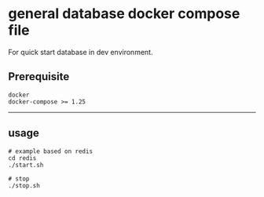 # general database docker compose file

For quick start database in dev environment.

## Prerequisite

```shell
docker
docker-compose >= 1.25
```



---

## usage

```shell
# example based on redis
cd redis
./start.sh

# stop
./stop.sh
```

